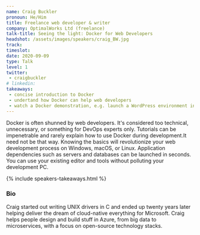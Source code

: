 ```yaml
---
name: Craig Buckler
pronoun: He/Him
title: Freelance web developer & writer
company: OptimalWorks Ltd (freelance)
talk-title: Seeing the light: Docker for Web Developers
headshot: /assets/images/speakers/craig_BW.jpg
track: 
timeslot: 
date: 2020-09-09
type: Talk
level: 1
twitter:
 - craigbuckler
# linkedin: 
takeaways:
 - concise introduction to Docker
 - undertand how Docker can help web developers
 - watch a Docker demonstration, e.g. launch a WordPress environment in seconds
---
```


<p>Docker is often shunned by web developers. It's considered too technical, unnecessary, or something for DevOps experts only. Tutorials can 
be impenetrable and rarely explain how to use Docker during development.It need not be that way. Knowing the basics will revolutionize your web 
development process on Windows, macOS, or Linux. Application dependencies such as servers and databases can be launched in seconds. You can 
use your existing editor and tools without polluting your development PC.</p>

{% include speakers-takeaways.html %}

<h3>Bio</h3>
<p>Craig started out writing UNIX drivers in C and ended up twenty years later helping deliver the dream of cloud-native everything for Microsoft. 
Craig helps people design and build stuff in Azure, from big data to microservices, with a focus on open-source technology stacks.
</p>